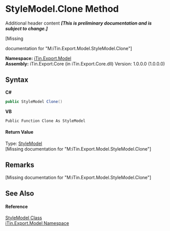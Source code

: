 # StyleModel.Clone Method 
Additional header content _**\[This is preliminary documentation and is subject to change.\]**_

\[Missing <summary> documentation for "M:iTin.Export.Model.StyleModel.Clone"\]

**Namespace:**&nbsp;<a href="ef57ffcc-e95e-b212-5a46-9aa6f5a3511f">iTin.Export.Model</a><br />**Assembly:**&nbsp;iTin.Export.Core (in iTin.Export.Core.dll) Version: 1.0.0.0 (1.0.0.0)

## Syntax

**C#**<br />
``` C#
public StyleModel Clone()
```

**VB**<br />
``` VB
Public Function Clone As StyleModel
```


#### Return Value
Type: <a href="baeb266c-8597-5b32-68a5-12c1b3e5d907">StyleModel</a><br />\[Missing <returns> documentation for "M:iTin.Export.Model.StyleModel.Clone"\]

## Remarks
\[Missing <remarks> documentation for "M:iTin.Export.Model.StyleModel.Clone"\]

## See Also


#### Reference
<a href="baeb266c-8597-5b32-68a5-12c1b3e5d907">StyleModel Class</a><br /><a href="ef57ffcc-e95e-b212-5a46-9aa6f5a3511f">iTin.Export.Model Namespace</a><br />
